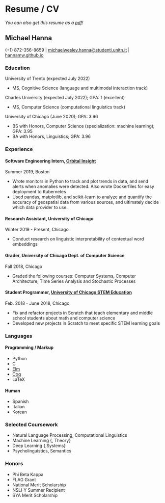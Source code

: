 # Resume / CV
*You can also get this resume as a <a href="https://hannamw.github.io/resume/Michael%20Hanna%20Resume%202021.pdf">pdf</a>!*

## Michael Hanna
(+1) 872-356-8659 | michaelwesley.hanna@studenti.unitn.it | <a href="hannamw.github.io">hannamw.github.io</a>

### Education
University of Trento (expected July 2022)
- MS, Cognitive Science (language and multimodal interaction track)

Charles University (expected July 2022); GPA: 1 (excellent)
- MS, Computer Science (computational linguistics track)

University of Chicago (June 2020); GPA: 3.96
- BS with Honors, Computer Science (specialization: machine learning); GPA: 3.95
- BA with Honors, Linguistics; GPA: 3.96

### Experience

#### Software Engineering Intern, <a href='https://orbitalinsight.com/'>Orbital Insight</a>
Summer 2019, Boston
- Wrote monitors in Python to track and plot trends in data, and send alerts when anomalies were detected. Also wrote Dockerfiles for easy deployment to Kubernetes
- Used pandas, matplotlib, and scikit-learn to analyze and quantify the accuracy of geospatial data from various sources, and ultimately decide which data provider to use.


#### Research Assistant, University of Chicago
Winter 2019 - Present, Chicago
- Conduct research on linguistic interpretability of contextual word embeddings

#### Grader, University of Chicago Dept. of Computer Science 			
Fall 2018, Chicago
- Graded the following courses: Computer Systems, Computer Architecture, Time Series Analysis and Stochastic Processes

#### Student Programmer, <a href='http://stemed.uchicago.edu/'>University of Chicago STEM Education</a>
Feb. 2018 - June 2018, Chicago
- Fix and refactor projects in Scratch that teach elementary and middle school students about math and computer science
- Developed new projects in Scratch to meet specific STEM learning goals

### Languages
#### Programming / Markup
- Python
- C
- <a href='https://elm-lang.org/'>Elm</a>
- <a href='https://coq.inria.fr/'>Coq</a>
- LaTeX

#### Human
- Spanish
- Italian
- Korean

### Selected Coursework
- Natural Language Processing, Computational Linguistics
- Machine Learning {, Theory}
- Deep Learning {,Systems}
- Psycholinguistics, Semantics

### Honors
- Phi Beta Kappa 
- FLAG Grant
- National Merit Scholarship
- NSLI-Y Summer Recipient
- SYA Merit Scholarship
